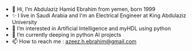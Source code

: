 - 👋 Hi, I’m Abdulaziz Hamid Ebrahim from yemen, born 1999  
- ✨ I live in Saudi Arabia and I'm an Electrical Engineer at King Abdulaziz University
- 👀 I’m interested in Artificial Intelligence and myHDL using python  
- 🌱 I’m currently deeping in python AI projects
- 📫 How to reach me : azeez.h.ebrahim@gmail.com

<!---
AzeezEbrahim/AzeezEbrahim is a ✨ special ✨ repository because its `README.md` (this file) appears on your GitHub profile.
You can click the Preview link to take a look at your changes.
--->
